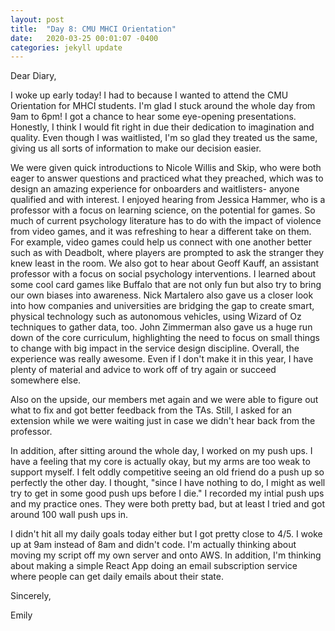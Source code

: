 ```yaml
---
layout: post
title:  "Day 8: CMU MHCI Orientation"
date:   2020-03-25 00:01:07 -0400
categories: jekyll update
---
```


Dear Diary,

I woke up early today! I had to because I wanted to attend the CMU Orientation for MHCI students. I'm glad I stuck around the whole day from 9am to 6pm! I got a chance to hear some eye-opening presentations. Honestly, I think I would fit right in due their dedication to imagination and quality. Even though I was waitlisted, I'm so glad they treated us the same, giving us all sorts of information to make our decision easier. 

We were given quick introductions to Nicole Willis and Skip, who were both eager to answer questions and practiced what they preached, which was to design an amazing experience for onboarders and waitlisters- anyone qualified and with interest. I enjoyed hearing from Jessica Hammer, who is a professor with a focus on learning science, on the potential for games. So much of current psychology literature has to do with the impact of violence from video games, and it was refreshing to hear a different take on them. For example, video games could help us connect with one another better such as with Deadbolt, where players are prompted to ask the stranger they knew least in the room. We also got to hear about Geoff Kauff, an assistant professor with a focus on social psychology interventions. I learned about some cool card games like Buffalo that are not only fun but also try to bring our own biases into awareness. Nick Martalero also gave us a closer look into how companies and universities are bridging the gap to create smart, physical technology such as autonomous vehicles, using Wizard of Oz techniques to gather data, too. John Zimmerman also gave us a huge run down of the core curriculum, highlighting the need to focus on small things to change with big impact in the service design discipline. Overall, the experience was really awesome. Even if I don't make it in this year, I have plenty of material and advice to work off of try again or succeed somewhere else. 

Also on the upside, our members met again and we were able to figure out what to fix and got better feedback from the TAs. Still, I asked for an extension while we were waiting just in case we didn't hear back from the professor.

In addition, after sitting around the whole day, I worked on my push ups. I have a feeling that my core is actually okay, but my arms are too weak to support myself. I felt oddly competitive seeing an old friend do a push up so perfectly the other day. I thought, "since I have nothing to do, I might as well try to get in some good push ups before I die." I recorded my intial push ups and my practice ones. They were both pretty bad, but at least I tried and got around 100 wall push ups in. 

I didn't hit all my daily goals today either but I got pretty close to 4/5. I woke up at 9am instead of 8am and didn't code. I'm actually thinking about moving my script off my own server and onto AWS. In addition, I'm thinking about making a simple React App doing an email subscription service where people can get daily emails about their state. 

Sincerely,

Emily